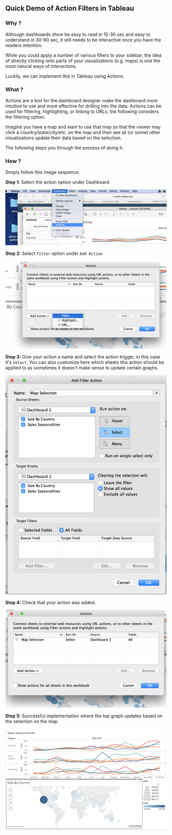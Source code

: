 ## Quick Demo of Action Filters in Tableau


### Why ?

Although dashboards show be easy to read in 15-30 sec and easy to understand in 30-60 sec, it still needs to be interactive once you have the readers intention.

While you could apply a number of various filters to your sidebar, the idea of directly clicking onto parts of your visualizations (e.g. maps) is one the most natural ways of interactions.

Luckily, we can implement this in Tableau using Actions.

### What ?

Actions are a tool for the dashboard designer make the dashboard more intuitive to use and more effective for drilling into the data. Actions can be used for filtering, highlighting, or linking to URLs, the following considers the filtering option.

Imagine you have a map and want to use that map so that the viewer may click a country/state/city/etc. on the map and then see all (or some) other visualizations update their data based on the selection.

The following steps you through the process of doing it.

### How ?

Simply follow this image sequence.

**Step 1:** Select the action option under Dashboard

![Step 1](images/Tableau_Action_Filter_1.png)

**Step 2:** Select `Filter` option under `Add Action`

![Step 2](images/Tableau_Action_Filter_2.png)

**Step 3:** Give your action a name and select the action trigger, in this case it's `Select`. You can also customize here which sheets this action should be applied to as sometimes it doesn't make sense to update certain graphs.

![Step 3](images/Tableau_Action_Filter_3.png)

**Step 4:** Check that your action was added.

![Step 4](images/Tableau_Action_Filter_4.png)

**Step 5:** Successful implementation where the top graph updates based on the selection on the map.

![Step 5](images/Tableau_Action_Filter_5.png)
